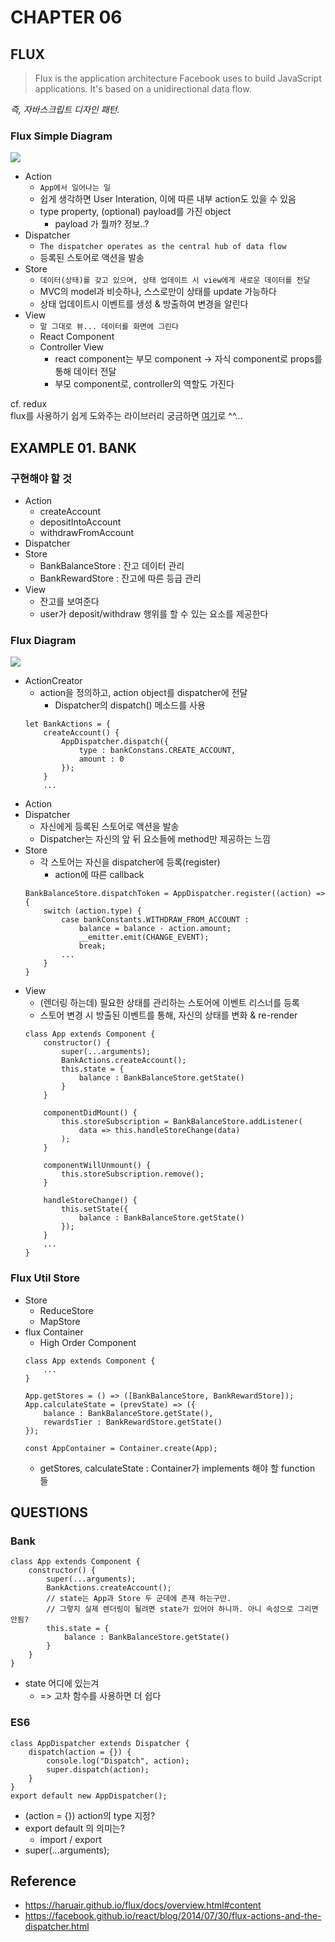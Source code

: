 # CHAPTER 06

## FLUX
> Flux is the application architecture Facebook uses to build JavaScript applications. It's based on a unidirectional data flow. 

*즉, 자바스크립트 디자인 패턴.*


### Flux Simple Diagram
![](https://haruair.github.io/flux/img/flux-simple-f8-diagram-1300w.png)

* Action
    - `App에서 일어나는 일`
    - 쉽게 생각하면 User Interation, 이에 따른 내부 action도 있을 수 있음
    - type property, (optional) payload를 가진 object  
        - payload 가 뭘까? 정보..?
* Dispatcher
    - `The dispatcher operates as the central hub of data flow`
    - 등록된 스토어로 액션을 발송 
* Store
    - `데이터(상태)를 갖고 있으며, 상태 업데이트 시 view에게 새로운 데이터를 전달`
    - MVC의 model과 비슷하나, 스스로만이 상태를 update 가능하다
    - 상태 업데이트시 이벤트를 생성 & 방출하여 변경을 알린다 
* View
    - `말 그대로 뷰... 데이터를 화면에 그린다`
    - React Component
    - Controller View
        - react component는 부모 component -> 자식 component로 props를 통해 데이터 전달 
        - 부모 component로, controller의 역할도 가진다 

cf. redux  
flux를 사용하기 쉽게 도와주는 라이브러리 
궁금하면 [여기](https://deminoth.github.io/redux/)로 ^^...





## EXAMPLE 01. BANK
### 구현해야 할 것 
* Action
    - createAccount
    - depositIntoAccount
    - withdrawFromAccount
* Dispatcher
* Store
    - BankBalanceStore : 잔고 데이터 관리 
    - BankRewardStore : 잔고에 따른 등급 관리 
* View
    - 잔고를 보여준다
    - user가 deposit/withdraw 행위를 할 수 있는 요소를 제공한다



### Flux Diagram
![](https://facebook.github.io/react/img/blog/flux-diagram.png)

* ActionCreator
    - action을 정의하고, action object를 dispatcher에 전달 
        + Dispatcher의 dispatch() 메소드를 사용 
    ```
    let BankActions = {
        createAccount() {
            AppDispatcher.dispatch({
                type : bankConstans.CREATE_ACCOUNT,
                amount : 0
            });
        }
        ...
    ```
* Action
* Dispatcher
    - 자신에게 등록된 스토어로 액션을 발송 
    - Dispatcher는 자신의 앞 뒤 요소들에 method만 제공하는 느낌 
* Store
    - 각 스토어는 자신을 dispatcher에 등록(register)
        + action에 따른 callback
    ```
    BankBalanceStore.dispatchToken = AppDispatcher.register((action) => {
        switch (action.type) {
            case bankConstants.WITHDRAW_FROM_ACCOUNT :
                balance = balance - action.amount;
                __emitter.emit(CHANGE_EVENT);
                break;
            ...
        }
    }
    ```
* View
    - (렌더링 하는데) 필요한 상태를 관리하는 스토어에 이벤트 리스너를 등록 
    - 스토어 변경 시 방출된 이벤트를 통해, 자신의 상태를 변화 & re-render
    ```
    class App extends Component {
        constructor() {
            super(...arguments);
            BankActions.createAccount();
            this.state = {
                balance : BankBalanceStore.getState()
            }
        }

        componentDidMount() {
            this.storeSubscription = BankBalanceStore.addListener(
                data => this.handleStoreChange(data)
            );
        }

        componentWillUnmount() {
            this.storeSubscription.remove();
        }

        handleStoreChange() {
            this.setState({
                balance : BankBalanceStore.getState()
            });
        }
        ...
    }
    ```


### Flux Util Store
* Store
    - ReduceStore
    - MapStore
* flux Container
    - High Order Component
    ```
    class App extends Component {
        ...
    }

    App.getStores = () => ([BankBalanceStore, BankRewardStore]);
    App.calculateState = (prevState) => ({
        balance : BankBalanceStore.getState(),
        rewardsTier : BankRewardStore.getState()
    });

    const AppContainer = Container.create(App);
    ``` 
    - getStores, calculateState : Container가 implements 해야 할 function 들 
 




## QUESTIONS
### Bank
```
class App extends Component {
    constructor() {
        super(...arguments);
        BankActions.createAccount();
        // state는 App과 Store 두 군데에 존재 하는구만. 
        // 그렇지 실제 렌더링이 될려면 state가 있어야 하니까. 아니 속성으로 그리면 안됨?
        this.state = {
            balance : BankBalanceStore.getState()
        }
    }
}
```
* state 어디에 있는겨 
    - => 고차 함수를 사용하면 더 쉽다

### ES6 
```
class AppDispatcher extends Dispatcher {
    dispatch(action = {}) {
        console.log("Dispatch", action);
        super.dispatch(action);
    }
}
export default new AppDispatcher();
```
* (action = {}) action의 type 지정?
* export default 의 의미는?
    - import / export
* super(...arguments);



## Reference
* https://haruair.github.io/flux/docs/overview.html#content
* https://facebook.github.io/react/blog/2014/07/30/flux-actions-and-the-dispatcher.html
